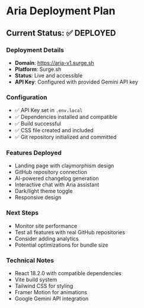 # Aria Deployment Plan

## Current Status: ✅ DEPLOYED

### Deployment Details
- **Domain**: https://aria-v1.surge.sh
- **Platform**: Surge.sh
- **Status**: Live and accessible
- **API Key**: Configured with provided Gemini API key

### Configuration
- ✅ API Key set in `.env.local`
- ✅ Dependencies installed and compatible
- ✅ Build successful
- ✅ CSS file created and included
- ✅ Git repository initialized and committed

### Features Deployed
- Landing page with claymorphism design
- GitHub repository connection
- AI-powered changelog generation
- Interactive chat with Aria assistant
- Dark/light theme toggle
- Responsive design

### Next Steps
- Monitor site performance
- Test all features with real GitHub repositories
- Consider adding analytics
- Potential optimizations for bundle size

### Technical Notes
- React 18.2.0 with compatible dependencies
- Vite build system
- Tailwind CSS for styling
- Framer Motion for animations
- Google Gemini API integration 